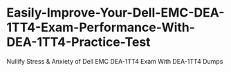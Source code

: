 # Easily-Improve-Your-Dell-EMC-DEA-1TT4-Exam-Performance-With-DEA-1TT4-Practice-Test
Nullify Stress &amp; Anxiety of Dell EMC DEA-1TT4 Exam With DEA-1TT4 Dumps
